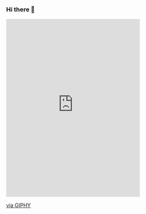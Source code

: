 ### Hi there 👋

<iframe src="https://giphy.com/embed/H5C8CevNMbpBqNqFjl" width="360" height="480" frameBorder="0" class="giphy-embed" allowFullScreen></iframe><p><a href="https://giphy.com/gifs/moodman-monkey-side-eye-sideeye-H5C8CevNMbpBqNqFjl">via GIPHY</a></p>

<!--
**ryangarcia/ryangarcia** is a ✨ _special_ ✨ repository because its `README.md` (this file) appears on your GitHub profile.

Here are some ideas to get you started:

- 🔭 I’m currently working on ...
- 🌱 I’m currently learning ...
- 👯 I’m looking to collaborate on ...
- 🤔 I’m looking for help with ...
- 💬 Ask me about ...
- 📫 How to reach me: ...
- 😄 Pronouns: ...
- ⚡ Fun fact: ...
-->
